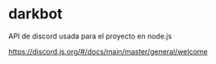 # darkbot

API de discord usada para el proyecto en node.js 

https://discord.js.org/#/docs/main/master/general/welcome
